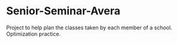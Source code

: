 # Senior-Seminar-Avera
Project to help plan the classes taken by each member of a school. Optimization practice.
